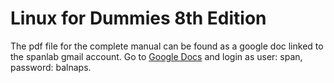 # Linux for Dummies 8th Edition

The pdf file for the complete manual can be found as a google doc linked to the spanlab gmail account. Go to [Google Docs](http://docs.google.com/) and login as user: span, password: balnaps.

